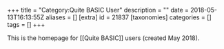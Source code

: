 +++
title = "Category:Quite BASIC User"
description = ""
date = 2018-05-13T16:13:55Z
aliases = []
[extra]
id = 21837
[taxonomies]
categories = []
tags = []
+++

This is the homepage for [[Quite BASIC]] users (created May 2018).
